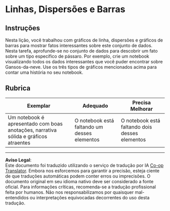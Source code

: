 <!--
CO_OP_TRANSLATOR_METADATA:
{
  "original_hash": "ad163c4fda72c8278280b61cad317ff4",
  "translation_date": "2025-08-27T18:42:37+00:00",
  "source_file": "3-Data-Visualization/09-visualization-quantities/assignment.md",
  "language_code": "br"
}
-->
# Linhas, Dispersões e Barras

## Instruções

Nesta lição, você trabalhou com gráficos de linha, dispersões e gráficos de barras para mostrar fatos interessantes sobre este conjunto de dados. Nesta tarefa, aprofunde-se no conjunto de dados para descobrir um fato sobre um tipo específico de pássaro. Por exemplo, crie um notebook visualizando todos os dados interessantes que você puder encontrar sobre Gansos-da-neve. Use os três tipos de gráficos mencionados acima para contar uma história no seu notebook.

## Rubrica

Exemplar | Adequado | Precisa Melhorar
--- | --- | -- |
Um notebook é apresentado com boas anotações, narrativa sólida e gráficos atraentes | O notebook está faltando um desses elementos | O notebook está faltando dois desses elementos

---

**Aviso Legal**:  
Este documento foi traduzido utilizando o serviço de tradução por IA [Co-op Translator](https://github.com/Azure/co-op-translator). Embora nos esforcemos para garantir a precisão, esteja ciente de que traduções automáticas podem conter erros ou imprecisões. O documento original em seu idioma nativo deve ser considerado a fonte oficial. Para informações críticas, recomenda-se a tradução profissional feita por humanos. Não nos responsabilizamos por quaisquer mal-entendidos ou interpretações equivocadas decorrentes do uso desta tradução.